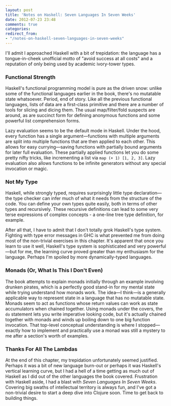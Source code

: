 ```yaml
---
layout: post
title: 'Notes on Haskell: Seven Languages In Seven Weeks'
date: 2012-07-23 23:48
comments: true
categories: 
redirect_from:
- "/notes-on-haskell-seven-languages-in-seven-weeks"
---
```


I'll admit I approached Haskell with a bit of trepidation: the language has a tongue-in-cheek unofficial motto of "avoid success at all costs" and a reputation of only being used by academic ivory-tower types. 

### Functional Strength

Haskell's functional programming model is pure as the driven snow: unlike some of the functional languages earlier in the book, there's no mutatable state whatsoever. Period, end of story. Like all the previous functional languages, lists of data are a first-class primitive and there are a number of tools for slicing and dicing them. The usual map/filter/fold suspects are around, as are succinct form for defining anonymous functions and some powerful list comprehension forms.

Lazy evaluation seems to be the default mode in Haskell. Under the hood, every function has a single argument—functions with multiple arguments are split into multiple functions that are then applied to each other. This allows for easy currying—saving functions with partially bound arguments for later full evaluation. These partially applied functions let you do some pretty nifty tricks, like incrementing a list via `map (+ 1) [1, 2, 3]`. Lazy evaluation also allows functions to be infinite generators without any special invocation or magic.

### Not My Type

Haskell, while strongly typed, requires surprisingly little type declaration—the type checker can infer much of what it needs from the structure of the code. You can define your own types quite easily, both in terms of other types and recursively. These recursive definitions can lead to some very terse expressions of complex concepts - a one-line tree type definition, for example. 

After all that, I have to admit that I don't totally grok Haskell's type system. Fighting with type error messages in GHC is what prevented me from doing most of the non-trivial exercises in this chapter. It's apparent that once you learn to use it well, Haskell's type system is sophisticated and very powerful—but for me, the learning curve proved greater than my enthusiasm for the language. Perhaps I'm spoiled by more dynamically-typed languages.

### Monads (Or, What Is This I Don't Even)

The book attempts to explain monads initially through an example involving drunken pirates, which is a perfectly good stand-in for my mental state while trying understand how monads work. The idea—I think—is a generally applicable way to represent state in a language that has no mutatable state. Monads seem to act as functions whose return values can work as state accumulators when chained together. Using monads under the covers, the `do` statement lets you write imperative looking code, but it's actually chained together with monads and winds up boiling down to one big function invocation. That top-level conceptual understanding is where I stopped—exactly how to implement and practically use a monad was still a mystery to me after a section's worth of examples.

### Thanks For All The Lambdas

At the end of this chapter, my trepidation unfortunately seemed justified. Perhaps it was a bit of new language burn-out or perhaps it was Haskell's vertical learning curve, but I had a hell of a time getting as much out of Haskell as I did out of the other languages the book covered.  Frustration with Haskell aside, I had a blast with *Seven Languages In Seven Weeks*. Covering big swaths of intellectual territory is always fun, and I've got a non-trivial desire to start a deep dive into Clojure soon. Time to get back to building things.
